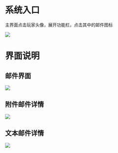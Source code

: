 # 系统入口
主界面点击玩家头像，展开功能栏，点击其中的邮件图标

![](https://cdn.nlark.com/yuque/0/2024/png/43554293/1715225966721-1adbf667-9f03-4baf-8fea-ced39969ebe3.png)

# 界面说明
## 邮件界面
![](https://cdn.nlark.com/yuque/0/2024/png/43554293/1715395372192-7ef9406c-3947-4e2a-983b-af02b45c9de5.png)

## 附件邮件详情
![](https://cdn.nlark.com/yuque/0/2024/png/43554293/1715396501727-bdbdaed0-222d-4157-8c9e-c52c75706def.png)

## 文本邮件详情
![](https://cdn.nlark.com/yuque/0/2024/png/43554293/1715396408365-a2b105cc-2214-4fb9-8f57-d4bf73b59dc1.png)

## 
